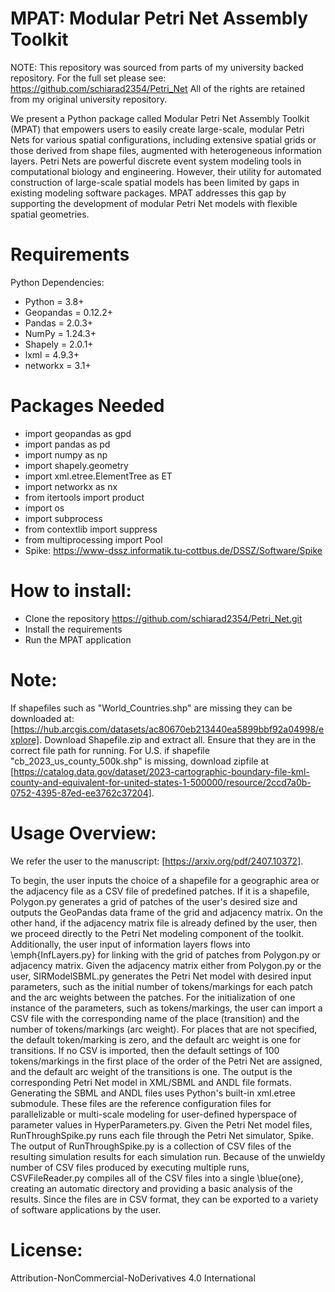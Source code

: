 # MPAT: Modular Petri Net Assembly Toolkit

NOTE: This repository was sourced from parts of my university backed repository. For the full set please see: https://github.com/schiarad2354/Petri_Net
All of the rights are retained from my original university repository.

We present a Python package called Modular Petri Net Assembly Toolkit
(MPAT) that empowers users to easily create large-scale, modular Petri
Nets for various spatial configurations, including extensive spatial grids or
those derived from shape files, augmented with heterogeneous information
layers. Petri Nets are powerful discrete event system modeling tools in computational
biology and engineering. However, their utility for automated
construction of large-scale spatial models has been limited by gaps in existing
modeling software packages. MPAT addresses this gap by supporting the
development of modular Petri Net models with flexible spatial geometries.

# Requirements
Python Dependencies:
- Python = 3.8+
- Geopandas = 0.12.2+
- Pandas = 2.0.3+
- NumPy = 1.24.3+
- Shapely = 2.0.1+
- lxml = 4.9.3+
- networkx = 3.1+


# Packages Needed
- import geopandas as gpd
- import pandas as pd
- import numpy as np
- import shapely.geometry
- import xml.etree.ElementTree as ET
- import networkx as nx
- from itertools import product
- import os
- import subprocess
- from contextlib import suppress
- from multiprocessing import Pool
- Spike: https://www-dssz.informatik.tu-cottbus.de/DSSZ/Software/Spike

# How to install:
- Clone the repository
  https://github.com/schiarad2354/Petri_Net.git
- Install the requirements
- Run the MPAT application

# Note:
If shapefiles such as "World_Countries.shp" are missing they can be downloaded at: [https://hub.arcgis.com/datasets/ac80670eb213440ea5899bbf92a04998/explore]. Download Shapefile.zip and extract all. Ensure that they are in the correct file path for running. For U.S. if shapefile "cb_2023_us_county_500k.shp" is missing, download zipfile at [https://catalog.data.gov/dataset/2023-cartographic-boundary-file-kml-county-and-equivalent-for-united-states-1-500000/resource/2ccd7a0b-0752-4395-87ed-ee3762c37204]. 

# Usage Overview:
We refer the user to the manuscript: [https://arxiv.org/pdf/2407.10372].

To begin, the user inputs the choice of a shapefile for a geographic area or the adjacency file as a CSV file of predefined patches. If it is a shapefile, Polygon.py generates a grid of patches of the user's desired size and outputs the GeoPandas data frame of the grid and adjacency matrix. On the other hand, if the adjacency matrix file is already defined by the user, then we proceed directly to the Petri Net modeling component of the toolkit. Additionally, the user input of information layers flows into \emph{InfLayers.py} for linking with the grid of patches from Polygon.py or adjacency matrix. Given the adjacency matrix either from Polygon.py or the user, SIRModelSBML.py generates the Petri Net model with desired input parameters, such as the initial number of tokens/markings for each patch and the arc weights between the patches. For the initialization of one instance of the parameters, such as tokens/markings, the user can import a CSV file with the corresponding name of the place (transition) and the number of tokens/markings (arc weight). For places that are not specified, the default token/marking is zero, and the default arc weight is one for transitions. If no CSV is imported, then the default settings of 100 tokens/markings in the first place of the order of the Petri Net are assigned, and the default arc weight of the transitions is one. The output is the corresponding Petri Net model in XML/SBML and ANDL file formats. Generating the SBML and ANDL files uses Python's built-in xml.etree submodule. These files are the reference configuration files for parallelizable or multi-scale modeling for user-defined hyperspace of parameter values in HyperParameters.py. Given the Petri Net model files, RunThroughSpike.py runs each file through the Petri Net simulator, Spike. The output of RunThroughSpike.py is a collection of CSV files of the resulting simulation results for each simulation run. Because of the unwieldy number of CSV files produced by executing multiple runs, CSVFileReader.py compiles all of the CSV files into a single \blue{one}, creating an automatic directory and providing a basic analysis of the results. Since the files are in CSV format, they can be exported to a variety of software applications by the user.

# License:
Attribution-NonCommercial-NoDerivatives 4.0 International
